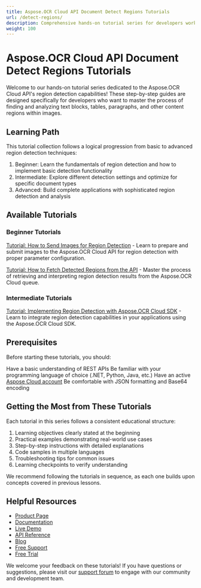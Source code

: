 ```yaml
---
title: Aspose.OCR Cloud API Document Detect Regions Tutorials
url: /detect-regions/
description: Comprehensive hands-on tutorial series for developers working with region detection in the Aspose.OCR Cloud API.
weight: 100
---
```


# Aspose.OCR Cloud API Document Detect Regions Tutorials

Welcome to our hands-on tutorial series dedicated to the Aspose.OCR Cloud API's region detection capabilities! These step-by-step guides are designed specifically for developers who want to master the process of finding and analyzing text blocks, tables, paragraphs, and other content regions within images.

## Learning Path

This tutorial collection follows a logical progression from basic to advanced region detection techniques:

1. Beginner: Learn the fundamentals of region detection and how to implement basic detection functionality
2. Intermediate: Explore different detection settings and optimize for specific document types
3. Advanced: Build complete applications with sophisticated region detection and analysis

## Available Tutorials

### Beginner Tutorials

[Tutorial: How to Send Images for Region Detection](/detect-regions/send-for-detection/) - Learn to prepare and submit images to the Aspose.OCR Cloud API for region detection with proper parameter configuration.

[Tutorial: How to Fetch Detected Regions from the API](/detect-regions/fetch-regions/) - Master the process of retrieving and interpreting region detection results from the Aspose.OCR Cloud queue.

### Intermediate Tutorials

[Tutorial: Implementing Region Detection with Aspose.OCR Cloud SDK](/detect-regions/region-detection-sdk/) - Learn to integrate region detection capabilities in your applications using the Aspose.OCR Cloud SDK.

## Prerequisites

Before starting these tutorials, you should:

Have a basic understanding of REST APIs
Be familiar with your programming language of choice (.NET, Python, Java, etc.)
Have an active [Aspose Cloud account](https://dashboard.aspose.cloud/)
Be comfortable with JSON formatting and Base64 encoding

## Getting the Most from These Tutorials

Each tutorial in this series follows a consistent educational structure:

1. Learning objectives clearly stated at the beginning
2. Practical examples demonstrating real-world use cases
3. Step-by-step instructions with detailed explanations
4. Code samples in multiple languages
5. Troubleshooting tips for common issues
6. Learning checkpoints to verify understanding

We recommend following the tutorials in sequence, as each one builds upon concepts covered in previous lessons.

## Helpful Resources

- [Product Page](https://products.aspose.cloud/ocr/)
- [Documentation](https://docs.aspose.cloud/ocr/)
- [Live Demo](https://products.aspose.app/ocr/family)
- [API Reference](https://reference.aspose.cloud/ocr/)
- [Blog](https://blog.aspose.cloud/category/ocr/)
- [Free Support](https://forum.aspose.cloud/c/ocr/12/)
- [Free Trial](https://dashboard.aspose.cloud/#/apps)

We welcome your feedback on these tutorials! If you have questions or suggestions, please visit our [support forum](https://forum.aspose.cloud/c/ocr/12/) to engage with our community and development team.
